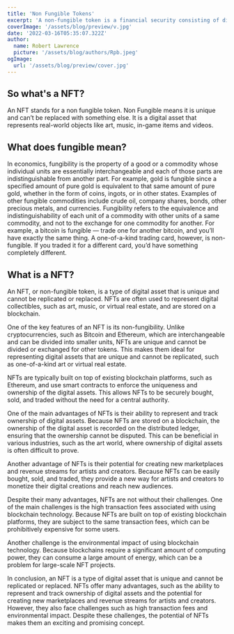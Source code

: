 ```yaml
---
title: 'Non Fungible Tokens'
excerpt: 'A non-fungible token is a financial security consisting of digital data stored in a blockchain, a form of distributed ledger. The ownership of an NFT is recorded in the blockchain, and can be transferred by the owner, allowing NFTs to be sold and traded....'
coverImage: '/assets/blog/preview/v.jpg'
date: '2022-03-16T05:35:07.322Z'
author:
  name: Robert Lawrence
  picture: '/assets/blog/authors/Rpb.jpeg'
ogImage:
  url: '/assets/blog/preview/cover.jpg'
---
```

## So what's a NFT?
An NFT stands for a non fungible token. Non Fungible means it is unique and can’t be replaced with something else. It is a digital asset that represents real-world objects like art, music, in-game items and videos.


## What does fungible mean?

In economics, fungibility is the property of a good or a commodity whose individual units are essentially interchangeable and each of those parts are indistinguishable from another part. For example, gold is fungible since a specified amount of pure gold is equivalent to that same amount of pure gold, whether in the form of coins, ingots, or in other states. Examples of other fungible commodities include crude oil, company shares, bonds, other precious metals, and currencies.
Fungibility refers to the equivalence and indistinguishability of each unit of a commodity with other units of a same commodity, and not to the exchange for one commodity for another. For example, a bitcoin is fungible — trade one for another bitcoin, and you’ll have exactly the same thing. A one-of-a-kind trading card, however, is non-fungible. If you traded it for a different card, you’d have something completely different.

## What is a NFT?

An NFT, or non-fungible token, is a type of digital asset that is unique and cannot be replicated or replaced. NFTs are often used to represent digital collectibles, such as art, music, or virtual real estate, and are stored on a blockchain.

One of the key features of an NFT is its non-fungibility. Unlike cryptocurrencies, such as Bitcoin and Ethereum, which are interchangeable and can be divided into smaller units, NFTs are unique and cannot be divided or exchanged for other tokens. This makes them ideal for representing digital assets that are unique and cannot be replicated, such as one-of-a-kind art or virtual real estate.

NFTs are typically built on top of existing blockchain platforms, such as Ethereum, and use smart contracts to enforce the uniqueness and ownership of the digital assets. This allows NFTs to be securely bought, sold, and traded without the need for a central authority.

One of the main advantages of NFTs is their ability to represent and track ownership of digital assets. Because NFTs are stored on a blockchain, the ownership of the digital asset is recorded on the distributed ledger, ensuring that the ownership cannot be disputed. This can be beneficial in various industries, such as the art world, where ownership of digital assets is often difficult to prove.

Another advantage of NFTs is their potential for creating new marketplaces and revenue streams for artists and creators. Because NFTs can be easily bought, sold, and traded, they provide a new way for artists and creators to monetize their digital creations and reach new audiences.

Despite their many advantages, NFTs are not without their challenges. One of the main challenges is the high transaction fees associated with using blockchain technology. Because NFTs are built on top of existing blockchain platforms, they are subject to the same transaction fees, which can be prohibitively expensive for some users.

Another challenge is the environmental impact of using blockchain technology. Because blockchains require a significant amount of computing power, they can consume a large amount of energy, which can be a problem for large-scale NFT projects.

In conclusion, an NFT is a type of digital asset that is unique and cannot be replicated or replaced. NFTs offer many advantages, such as the ability to represent and track ownership of digital assets and the potential for creating new marketplaces and revenue streams for artists and creators. However, they also face challenges such as high transaction fees and environmental impact. Despite these challenges, the potential of NFTs makes them an exciting and promising concept.
